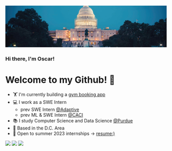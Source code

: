 ![Split Select](hill.jpg)
### Hi there, I'm Oscar!
# Welcome to my Github! 👋
- 🏋️ I'm currently building a [gym booking app](https://github.com/osu28/gym_reservation)
- 💻 I work as a SWE Intern 
  - prev SWE Intern [@Adaptive](https://www.adaptivebiotech.com/)
  - prev ML & SWE Intern [@CACI](https://www.caci.com/)
- 📚 I study Computer Science and Data Science [@Purdue](https://www.purdue.edu/)
- 📍 Based in the D.C. Area
- 👀 Open to summer 2023 internships -> [resume:)](oscar_su_resume.pdf)

[![](https://img.shields.io/badge/-linkedin-0073B1?style=flat-square)](http://linkedin.com/in/oscarsu28)
[![](https://img.shields.io/badge/-email-B22222?style=flat-square)](mailto:oscarsu0428@gmail.com)
[![](https://img.shields.io/badge/-website-079C01?style=flat-square)](https://osu28-3769a.web.app)

<!--
<br></br>
<img align="left" alt="Python" width="26px" src="https://cdn.jsdelivr.net/gh/devicons/devicon/icons/python/python-original.svg" style="padding-right:10px;" />
<img align="left" alt="JavaScript" width="26px" src="https://cdn.jsdelivr.net/gh/devicons/devicon/icons/javascript/javascript-original.svg" style="padding-right:10px;" />
<img align="left" alt="TypeScript" width="26px" src="https://cdn.jsdelivr.net/gh/devicons/devicon/icons/typescript/typescript-original.svg" style="padding-right:10px;" />
<img align="left" alt="Java" width="26px" src="https://cdn.jsdelivr.net/gh/devicons/devicon/icons/java/java-original.svg" style="padding-right:10px;" />
<img align="left" alt="R" width="26px" src="https://cdn.jsdelivr.net/gh/devicons/devicon/icons/r/r-original.svg" style="padding-right:10px;" />
<img align="left" alt="c" width="26px" src="https://cdn.jsdelivr.net/gh/devicons/devicon/icons/c/c-original.svg" style="padding-right:10px;" />
<img align="left" alt="PyTorch" width="26px" src="https://cdn.jsdelivr.net/gh/devicons/devicon/icons/pytorch/pytorch-original.svg" style="padding-right:10px;" />
<img align="left" alt="Node.js" width="26px" src="https://cdn.jsdelivr.net/gh/devicons/devicon/icons/nodejs/nodejs-original.svg" style="padding-right:10px;" />
<img align="left" alt="React" width="26px" src="https://cdn.jsdelivr.net/gh/devicons/devicon/icons/react/react-original.svg" style="padding-right:10px;" />
<img align="left" alt="GraphQL" width="26px" src="https://cdn.jsdelivr.net/gh/devicons/devicon/icons/graphql/graphql-plain.svg" style="padding-right:10px;" />
<img align="left" alt="Git" width="26px" src="https://cdn.jsdelivr.net/gh/devicons/devicon/icons/git/git-original.svg" style="padding-right:10px;" />
-->


<!--
[![Oscar's GitHub stats](https://github-readme-stats.vercel.app/api?username=osu28&theme=react&show_icons=true&count_private=true)](https://github.com/anuraghazra/github-readme-stats)
-->

<!--
**osu28/osu28** is a ✨ _special_ ✨ repository because its `README.md` (this file) appears on your GitHub profile.

Here are some ideas to get you started:

- 🔭 I’m currently working on ...
- 🌱 I’m currently learning ...
- 👯 I’m looking to collaborate on ...
- 🤔 I’m looking for help with ...
- 💬 Ask me about ...
- 📫 How to reach me: ...
- 😄 Pronouns: ...
- ⚡ Fun fact: ...
-->
